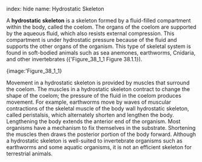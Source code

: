 index: hide
name: Hydrostatic Skeleton

A  **hydrostatic skeleton** is a skeleton formed by a fluid-filled compartment within the body, called the coelom. The organs of the coelom are supported by the aqueous fluid, which also resists external compression. This compartment is under hydrostatic pressure because of the fluid and supports the other organs of the organism. This type of skeletal system is found in soft-bodied animals such as sea anemones, earthworms, Cnidaria, and other invertebrates ({'Figure_38_1_1 Figure 38.1.1}).


{image:'Figure_38_1_1}
        

Movement in a hydrostatic skeleton is provided by muscles that surround the coelom. The muscles in a hydrostatic skeleton contract to change the shape of the coelom; the pressure of the fluid in the coelom produces movement. For example, earthworms move by waves of muscular contractions of the skeletal muscle of the body wall hydrostatic skeleton, called peristalsis, which alternately shorten and lengthen the body. Lengthening the body extends the anterior end of the organism. Most organisms have a mechanism to fix themselves in the substrate. Shortening the muscles then draws the posterior portion of the body forward. Although a hydrostatic skeleton is well-suited to invertebrate organisms such as earthworms and some aquatic organisms, it is not an efficient skeleton for terrestrial animals.
